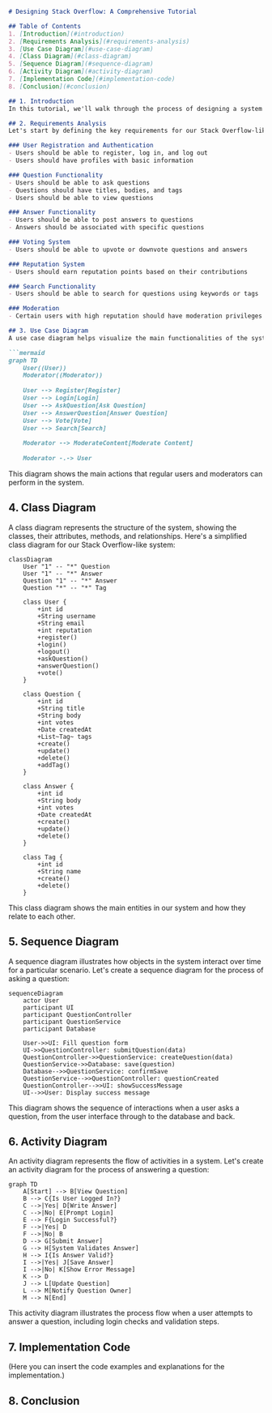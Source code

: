 ```md
# Designing Stack Overflow: A Comprehensive Tutorial

## Table of Contents
1. [Introduction](#introduction)
2. [Requirements Analysis](#requirements-analysis)
3. [Use Case Diagram](#use-case-diagram)
4. [Class Diagram](#class-diagram)
5. [Sequence Diagram](#sequence-diagram)
6. [Activity Diagram](#activity-diagram)
7. [Implementation Code](#implementation-code)
8. [Conclusion](#conclusion)

## 1. Introduction
In this tutorial, we'll walk through the process of designing a system similar to Stack Overflow, a popular question-and-answer platform for programmers. We'll cover various aspects of software design, including requirements analysis, use case modeling, class diagrams, sequence diagrams, activity diagrams, and finally, we'll look at some implementation code.

## 2. Requirements Analysis
Let's start by defining the key requirements for our Stack Overflow-like system:

### User Registration and Authentication
- Users should be able to register, log in, and log out
- Users should have profiles with basic information

### Question Functionality
- Users should be able to ask questions
- Questions should have titles, bodies, and tags
- Users should be able to view questions

### Answer Functionality
- Users should be able to post answers to questions
- Answers should be associated with specific questions

### Voting System
- Users should be able to upvote or downvote questions and answers

### Reputation System
- Users should earn reputation points based on their contributions

### Search Functionality
- Users should be able to search for questions using keywords or tags

### Moderation
- Certain users with high reputation should have moderation privileges

## 3. Use Case Diagram
A use case diagram helps visualize the main functionalities of the system and how users interact with them. Here's a simplified use case diagram for our Stack Overflow-like system:

```mermaid
graph TD
    User((User))
    Moderator((Moderator))
    
    User --> Register[Register]
    User --> Login[Login]
    User --> AskQuestion[Ask Question]
    User --> AnswerQuestion[Answer Question]
    User --> Vote[Vote]
    User --> Search[Search]
    
    Moderator --> ModerateContent[Moderate Content]
    
    Moderator -.-> User
```

This diagram shows the main actions that regular users and moderators can perform in the system.

## 4. Class Diagram
A class diagram represents the structure of the system, showing the classes, their attributes, methods, and relationships. Here's a simplified class diagram for our Stack Overflow-like system:

```mermaid
classDiagram
    User "1" -- "*" Question
    User "1" -- "*" Answer
    Question "1" -- "*" Answer
    Question "*" -- "*" Tag
    
    class User {
        +int id
        +String username
        +String email
        +int reputation
        +register()
        +login()
        +logout()
        +askQuestion()
        +answerQuestion()
        +vote()
    }
    
    class Question {
        +int id
        +String title
        +String body
        +int votes
        +Date createdAt
        +List~Tag~ tags
        +create()
        +update()
        +delete()
        +addTag()
    }
    
    class Answer {
        +int id
        +String body
        +int votes
        +Date createdAt
        +create()
        +update()
        +delete()
    }
    
    class Tag {
        +int id
        +String name
        +create()
        +delete()
    }
```

This class diagram shows the main entities in our system and how they relate to each other.

## 5. Sequence Diagram
A sequence diagram illustrates how objects in the system interact over time for a particular scenario. Let's create a sequence diagram for the process of asking a question:

```mermaid
sequenceDiagram
    actor User
    participant UI
    participant QuestionController
    participant QuestionService
    participant Database
    
    User->>UI: Fill question form
    UI->>QuestionController: submitQuestion(data)
    QuestionController->>QuestionService: createQuestion(data)
    QuestionService->>Database: save(question)
    Database-->>QuestionService: confirmSave
    QuestionService-->>QuestionController: questionCreated
    QuestionController-->>UI: showSuccessMessage
    UI-->>User: Display success message
```

This diagram shows the sequence of interactions when a user asks a question, from the user interface through to the database and back.

## 6. Activity Diagram
An activity diagram represents the flow of activities in a system. Let's create an activity diagram for the process of answering a question:

```mermaid
graph TD
    A[Start] --> B[View Question]
    B --> C{Is User Logged In?}
    C -->|Yes| D[Write Answer]
    C -->|No| E[Prompt Login]
    E --> F{Login Successful?}
    F -->|Yes| D
    F -->|No| B
    D --> G[Submit Answer]
    G --> H[System Validates Answer]
    H --> I{Is Answer Valid?}
    I -->|Yes| J[Save Answer]
    I -->|No| K[Show Error Message]
    K --> D
    J --> L[Update Question]
    L --> M[Notify Question Owner]
    M --> N[End]
```

This activity diagram illustrates the process flow when a user attempts to answer a question, including login checks and validation steps.

## 7. Implementation Code

(Here you can insert the code examples and explanations for the implementation.)

## 8. Conclusion

```
